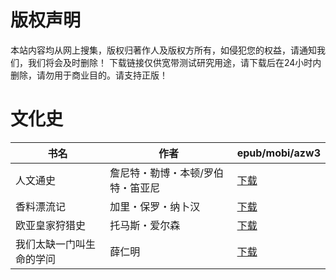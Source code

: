# 版权声明

本站内容均从网上搜集，版权归著作人及版权方所有，如侵犯您的权益，请通知我们，我们将会及时删除！ 下载链接仅供宽带测试研究用途，请下载后在24小时内删除，请勿用于商业目的。请支持正版！

# 文化史

| 书名 | 作者 | epub/mobi/azw3 |
| --- | --- | --- |
| 人文通史 | 詹尼特・勒博・本顿/罗伯特・笛亚尼 | [下载](https://url89.ctfile.com/f/31084289-1356984580-283f0e?p=8866) |
| 香料漂流记 | 加里・保罗・纳卜汉 | [下载](https://url89.ctfile.com/f/31084289-1357044238-605eec?p=8866) |
| 欧亚皇家狩猎史 | 托马斯・爱尔森 | [下载](https://url89.ctfile.com/f/31084289-1357033663-88cf9f?p=8866) |
| 我们太缺一门叫生命的学问 | 薛仁明 | [下载](https://url89.ctfile.com/f/31084289-1357029520-f3bc05?p=8866) |
